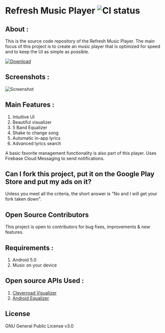 # Refresh Music Player ![CI status](https://img.shields.io/badge/build-passing-green.svg)
## About :
This is the source code repository of the Refresh Music Player.
The main focus of this project is to create an music player that is optimized for speed and to keep the UI as simple as possible.

[![Download](https://github.com/devendrakushwah/Refresh-Music-Player/blob/master/screens/download_btn.png)](https://github.com/devendrakushwah/Refresh-Music-Player/releases)

## Screenshots : 
![Screenshot](https://github.com/devendrakushwah/Refresh-Music-Player/blob/master/screens/screenshot.jpg)

## Main Features :
1. Intuitive UI
2. Beautiful visualizer
3. 5 Band Equalizer
4. Shake to change song
5. Automatic in-app lyrics
6. Advanced lyrics search

A basic favorite management functionality is also part of this player.
Uses Firebase Cloud Messaging to send notifications.

## Can I fork this project, put it on the Google Play Store and put my ads on it? 
Unless you meet all the criteria, the short answer is "No and I will get your fork taken down".

## Open Source Contributors
This project is open to contributors for bug fixes, improvements & new features.

## Requirements :
1. Android 5.0
2. Music on your device

## Open source APIs Used :
1. [Cleverroad Visualizer](https://github.com/Cleveroad/WaveInApp)
2. [Android Equalizer](https://github.com/mosamabinomar/AndroidEqualizer)

## License
GNU General Public License v3.0
